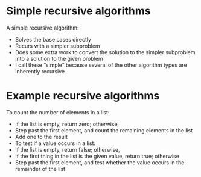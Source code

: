# Simple recursive algorithms

A simple recursive algorithm:
- Solves the base cases directly
- Recurs with a simpler subproblem
- Does some extra work to convert the solution to the simpler subproblem into a solution to the given problem
- I call these “simple” because several of the other
algorithm types are inherently recursive

# Example recursive algorithms

To count the number of elements in a list:
- If the list is empty, return zero; otherwise,
- Step past the first element, and count the remaining elements
in the list
- Add one to the result
- To test if a value occurs in a list:
- If the list is empty, return false; otherwise,
- If the first thing in the list is the given value, return true;
otherwise
- Step past the first element, and test whether the value occurs in the remainder of the list